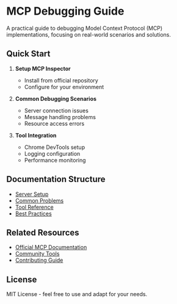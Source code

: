 # MCP Debugging Guide

A practical guide to debugging Model Context Protocol (MCP) implementations, focusing on real-world scenarios and solutions.

## Quick Start

1. **Setup MCP Inspector**
   - Install from official repository
   - Configure for your environment

2. **Common Debugging Scenarios**
   - Server connection issues
   - Message handling problems
   - Resource access errors

3. **Tool Integration**
   - Chrome DevTools setup
   - Logging configuration
   - Performance monitoring

## Documentation Structure

- [Server Setup](docs/server-setup.md)
- [Common Problems](docs/common-problems.md)
- [Tool Reference](docs/tool-reference.md)
- [Best Practices](docs/best-practices.md)

## Related Resources

- [Official MCP Documentation](https://modelcontextprotocol.io)
- [Community Tools](docs/community-tools.md)
- [Contributing Guide](CONTRIBUTING.md)

## License

MIT License - feel free to use and adapt for your needs.
